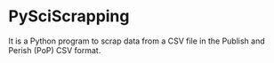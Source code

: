 # PySciScrapping
It is a Python program to scrap data from a CSV file in the Publish and Perish (PoP) CSV format.
